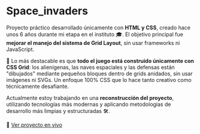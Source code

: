# Space_invaders

Proyecto práctico desarrollado únicamente con **HTML y CSS**, creado hace unos 6 años durante mi etapa en el instituto 🎓. El objetivo principal fue **mejorar el manejo del sistema de Grid Layout**, sin usar frameworks ni JavaScript.

🧱 Lo más destacable es que **todo el juego está construido únicamente con CSS Grid**: los alienígenas, las naves espaciales y las defensas están "dibujados" mediante pequeños bloques dentro de grids anidados, sin usar imágenes ni SVGs. Un enfoque 100% CSS que lo hace tanto creativo como técnicamente desafiante.

Actualmente estoy trabajando en una **reconstrucción del proyecto**, utilizando tecnologías más modernas y aplicando metodologías de desarrollo más limpias y estructuradas 🛠️.

🚀 [Ver proyecto en vivo](https://unai-rm.github.io/Space_invaders)